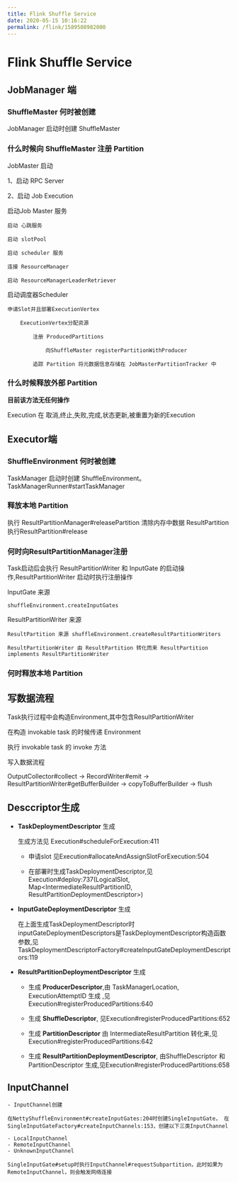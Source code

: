 ```yaml
---
title: Flink Shuffle Service
date: 2020-05-15 10:16:22
permalink: /flink/1589508982000
---
```

# Flink Shuffle Service

## JobManager 端

### ShuffleMaster 何时被创建

JobManager 启动时创建 ShuffleMaster

### 什么时候向 ShuffleMaster 注册 Partition

JobMaster 启动

1、启动 RPC Server

2、启动 Job Execution


启动Job Master 服务

    启动 心跳服务

    启动 slotPool

    启动 scheduler 服务

    连接 ResourceManager

    启动 ResourceManagerLeaderRetriever

启动调度器Scheduler
 
    申请Slot并且部署ExecutionVertex
 
        ExecutionVertex分配资源
 
            注册 ProducedPartitions
 
                向ShuffleMaster registerPartitionWithProducer
 
            追踪 Partition 将元数据信息存储在 JobMasterPartitionTracker 中


### 什么时候释放外部 Partition
**目前该方法无任何操作**

Execution 在 取消,终止,失败,完成,状态更新,被重置为新的Execution

## Executor端

### ShuffleEnvironment 何时被创建 

TaskManager 启动时创建 ShuffleEnvironment。 TaskManagerRunner#startTaskManager

### 释放本地 Partition

执行 ResultPartitionManager#releasePartition
    清除内存中数据 ResultPartition
    执行ResultPartition#release

### 何时向ResultPartitionManager注册

Task启动后会执行 ResultPartitionWriter 和 InputGate 的启动操作,ResultPartitionWriter 启动时执行注册操作

InputGate 来源

    shuffleEnvironment.createInputGates

ResultPartitionWriter 来源

    ResultPartition 来源 shuffleEnvironment.createResultPartitionWriters

    ResultPartitionWriter 由 ResultPartition 转化而来 ResultPartition implements ResultPartitionWriter

### 何时释放本地 Partition



## 写数据流程

Task执行过程中会构造Environment,其中包含ResultPartitionWriter

在构造 invokable task 的时候传递 Environment

执行 invokable task 的 invoke 方法

写入数据流程

OutputCollector#collect -> RecordWriter#emit -> ResultPartitionWriter#getBufferBuilder -> copyToBufferBuilder -> flush


## Desccriptor生成
 
- **TaskDeploymentDescriptor** 生成

    生成方法见 Execution#scheduleForExecution:411

    - 申请slot 见Execution#allocateAndAssignSlotForExecution:504

    - 在部署时生成TaskDeploymentDescriptor,见Execution#deploy:737(LogicalSlot, Map<IntermediateResultPartitionID, ResultPartitionDeploymentDescriptor>)

- **InputGateDeploymentDescriptor** 生成

    在上面生成TaskDeploymentDescriptor时 inputGateDeploymentDescriptors是TaskDeploymentDescriptor构造函数参数,见TaskDeploymentDescriptorFactory#createInputGateDeploymentDescriptors:119

- **ResultPartitionDeploymentDescriptor** 生成

    - 生成 **ProducerDescriptor**,由 TaskManagerLocation, ExecutionAttemptID 生成 ,见Execution#registerProducedPartitions:640
 
    - 生成 **ShuffleDescriptor**, 见Execution#registerProducedPartitions:652

    - 生成 **PartitionDescriptor** 由 IntermediateResultPartition 转化来,见Execution#registerProducedPartitions:642

    - 生成 **ResultPartitionDeploymentDescriptor**, 由ShuffleDescriptor 和 PartitionDescriptor 生成,见Execution#registerProducedPartitions:658

## InputChannel

    - InputChannel创建

    在NettyShuffleEnvironment#createInputGates:204时创建SingleInputGate， 在SingleInputGateFactory#createInputChannels:153，创建以下三类InputChannel

    - LocalInputChannel
    - RemoteInputChannel
    - UnknownInputChannel

    SingleInputGate#setup时执行InputChannel#requestSubpartition，此时如果为RemoteInputChannel，则会触发网络连接 
